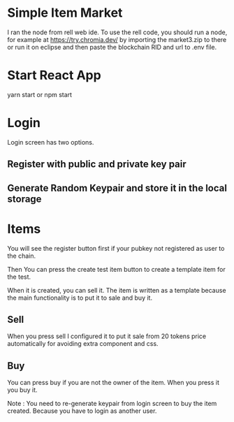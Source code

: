 # Simple Item Market

I ran the node from rell web ide. To use the rell code, you should run a node, for example  at https://try.chromia.dev/ by importing the market3.zip to there or run it on eclipse and then paste the blockchain RID and url to .env file.

# Start React App

yarn start or npm start

# Login

Login screen has two options.

## Register with public and private key pair

## Generate Random Keypair and store it in the local storage

# Items

You will see the register button first if your pubkey not registered as user to the chain.

Then You can press the create test item button to create a template item for the test.

When it is created, you can sell it. The item is written as a template because the main functionality is to put it to sale and buy it.

## Sell

When you press sell I configured it to put it sale from 20 tokens price automatically for avoiding extra component and css.

## Buy
You can press buy if you are not the owner of the item. When you press it you buy it.

Note : You need to re-generate keypair from login screen to buy the item created. Because you have to login as another user.


